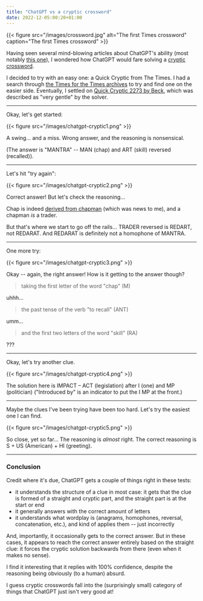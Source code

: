 ```yaml
---
title: "ChatGPT vs a cryptic crossword"
date: 2022-12-05:00:20+01:00
---
```


{{< figure src="/images/crossword.jpg" alt="The first Times crossword" caption="The first Times crossword" >}}

Having seen several mind-blowing articles about ChatGPT's ability (most notably [this one](https://www.engraved.blog/building-a-virtual-machine-inside/)), I wondered how ChatGPT would fare solving a [cryptic crossword](https://en.wikipedia.org/wiki/Cryptic_crossword).

I decided to try with an easy one: a Quick Cryptic from The Times. I had a search through [the Times for the Times archives](https://timesforthetimes.co.uk/category/quick-cryptic) to try and find one on the easier side. Eventually, I settled on [Quick Cryptic 2273 by Beck](https://timesforthetimes.co.uk/times-quick-cryptic-no-2273-by-beck), which was described as "very gentle" by the solver.

---

Okay, let's get started:

{{< figure src="/images/chatgpt-cryptic1.png" >}}

A swing... and a miss. Wrong answer, and the reasoning is nonsensical.

(The answer is "MANTRA" -- MAN (chap) and ART (skill) reversed (recalled)).

---

Let's hit "try again":

{{< figure src="/images/chatgpt-cryptic2.png" >}}

Correct answer! But let's check the reasoning...

Chap is indeed [derived from chapman](https://en.wiktionary.org/wiki/chap#Etymology_1) (which was news to me), and a chapman _is_ a trader.

But that's where we start to go off the rails... TRADER reversed is REDART, not REDARAT. And REDARAT is definitely not a homophone of MANTRA.

---

One more try:

{{< figure src="/images/chatgpt-cryptic3.png" >}}

Okay -- again, the right answer! How is it getting to the answer though?

> taking the first letter of the word "chap" (M)

uhhh...

> the past tense of the verb "to recall" (ANT)

umm...

> and the first two letters of the word "skill" (RA)

???

--- 

Okay, let's try another clue.

{{< figure src="/images/chatgpt-cryptic4.png" >}}

The solution here is IMPACT – ACT (legislation) after I (one) and MP (politician) ("Introduced by" is an indicator to put the I MP at the front.)

---

Maybe the clues I've been trying have been too hard. Let's try the easiest one I can find.

{{< figure src="/images/chatgpt-cryptic5.png" >}}

So close, yet so far... The reasoning is _almost_ right. The correct reasoning is S + US (American) + HI (greeting).

---

### Conclusion

Credit where it's due, ChatGPT gets a couple of things right in these tests:

* it understands the structure of a clue in most case: it gets that the clue is formed of a straight and cryptic part, and the straight part is at the start or end
* it generally answers with the correct amount of letters
* it understands what wordplay is (anagrams, homophones, reversal, concatenation, etc.), and kind of applies them -- just incorrectly

And, importantly, it occasionally gets to the correct answer. But in these cases, it appears to reach the correct answer entirely based on the straight clue: it forces the cryptic solution backwards from there (even when it makes no sense).

I find it interesting that it replies with 100% confidence, despite the reasoning being obviously (to a human) absurd.

I guess cryptic crosswords fall into the (surprisingly small) category of things that ChatGPT just isn't very good at!

